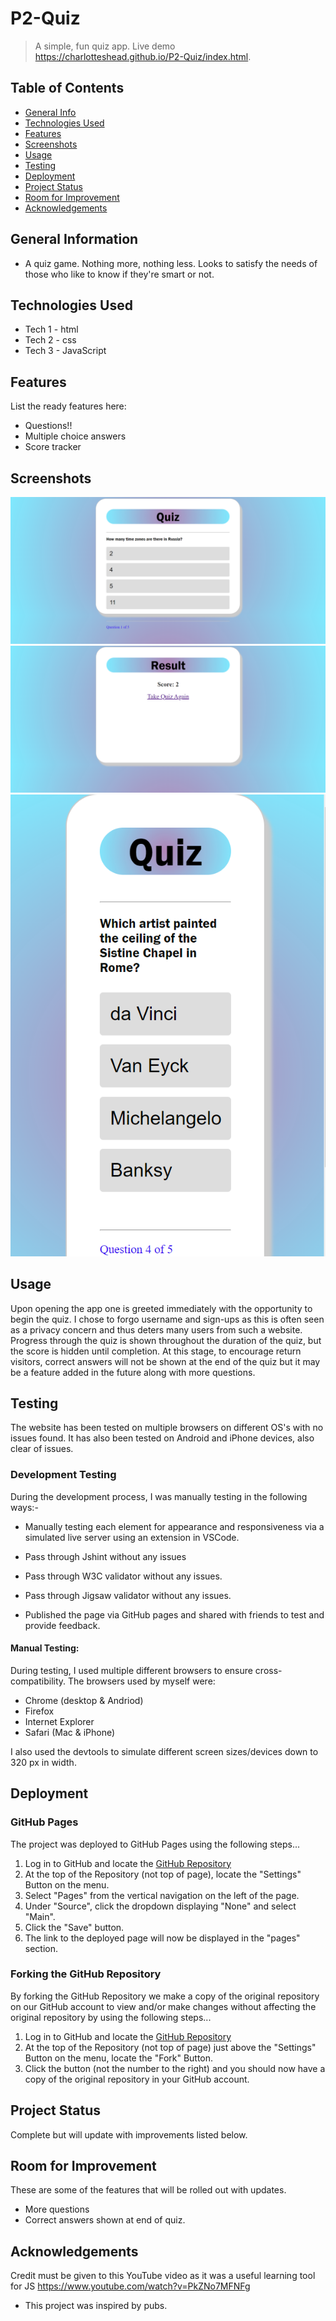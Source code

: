 # P2-Quiz
> A simple, fun quiz app.
> Live demo https://charlotteshead.github.io/P2-Quiz/index.html. 

## Table of Contents
- [General Info](#general-information)
- [Technologies Used](#technologies-used)
- [Features](#features)
- [Screenshots](#screenshots)
- [Usage](#usage)
- [Testing](#testing)
- [Deployment](#deployment)
- [Project Status](#project-status)
- [Room for Improvement](#room-for-improvement)
- [Acknowledgements](#acknowledgements)


## General Information
- A quiz game. Nothing more, nothing less. Looks to satisfy the needs of those who like to know if they're smart or not.



## Technologies Used
- Tech 1 - html
- Tech 2 - css
- Tech 3 - JavaScript


## Features
List the ready features here:
- Questions!!
- Multiple choice answers
- Score tracker


## Screenshots
![Screenshot](assets/images/Screenshot-1.png) ![Screenshot](assets/images/Screenshot-2.png) ![Screenshot](assets/images/Screenshot-3.png)



## Usage
Upon opening the app one is greeted immediately with the opportunity to begin the quiz. I chose to forgo username and sign-ups as this is often seen as a privacy concern and thus deters many users from such a website. Progress through the quiz is shown throughout the duration of the quiz, but the score is hidden until completion. At this stage, to encourage return visitors, correct answers will not be shown at the end of the quiz but it may be a feature added in the future along with more questions.

## Testing

The website has been tested on multiple browsers on different OS's with no issues found.
It has also been tested on Android and iPhone devices, also clear of issues.

### Development Testing

During the development process, I was manually testing in the following ways:-

 - Manually testing each element for appearance and responsiveness via a simulated live server using an extension in VSCode.
 
 - Pass through Jshint without any issues
 
 - Pass through W3C validator without any issues.
 
 - Pass through Jigsaw validator without any issues.   

 - Published the page via GitHub pages and shared with friends to test and provide feedback.

#### Manual Testing:
During testing, I used multiple different browsers to ensure cross-compatibility. The browsers used by myself were:

- Chrome (desktop & Andriod)
- Firefox
- Internet Explorer
- Safari (Mac & iPhone)

I also used the devtools to simulate different screen sizes/devices down to 320 px in width.

## Deployment

### GitHub Pages

The project was deployed to GitHub Pages using the following steps...

1. Log in to GitHub and locate the [GitHub
   Repository](https://github.com/CharlottesHead/P2-Quiz)
1. At the top of the Repository (not top of page), locate the "Settings" Button
   on the menu.
1. Select "Pages" from the vertical navigation on the left of the page.
1. Under "Source", click the dropdown displaying "None" and select "Main".
1. Click the "Save" button.
1. The link to the deployed page will now be displayed in the "pages" section.

### Forking the GitHub Repository

By forking the GitHub Repository we make a copy of the original repository on
our GitHub account to view and/or make changes without affecting the original
repository by using the following steps...

1. Log in to GitHub and locate the [GitHub
   Repository](https://github.com/CharlottesHead/P2-Quiz)
1. At the top of the Repository (not top of page) just above the "Settings"
   Button on the menu, locate the "Fork" Button.
1. Click the button (not the number to the right) and you should now have a copy
   of the original repository in your GitHub account.


## Project Status
Complete but will update with improvements listed below.


## Room for Improvement
These are some of the features that will be rolled out with updates.

- More questions
- Correct answers shown at end of quiz.



## Acknowledgements
Credit must be given to this YouTube video as it was a useful learning tool for JS https://www.youtube.com/watch?v=PkZNo7MFNFg
- This project was inspired by pubs.
